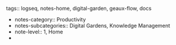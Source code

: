 tags:: logseq, notes-home, digital-garden, geaux-flow, docs

- notes-category:: Productivity
- notes-subcategories:: Digital Gardens, Knowledge Management
- note-level:: 1, Home
-